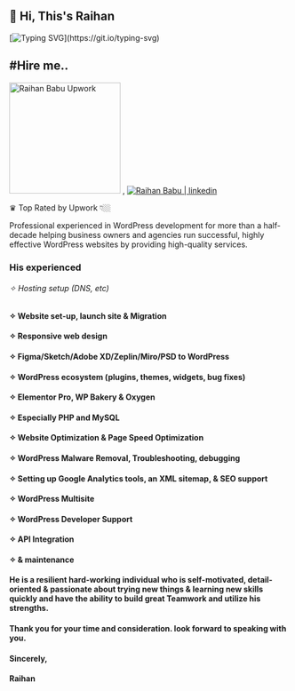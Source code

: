 ## 👋 Hi, This's Raihan
[![Typing SVG](https://readme-typing-svg.herokuapp.com?height=40&lines=Nice+to+meet+you...;I'm+a+Full+Stack+Web+Developer;and+Web+Designer;WordPress+Developer;Elementor+Pro+Expert;And+more...)](https://git.io/typing-svg)

## #Hire me..

<p>
  <a href="https://www.upwork.com/freelancers/raihanbabubd">
    <img alt="Raihan Babu Upwork" src="https://upload.wikimedia.org/wikipedia/commons/thumb/f/f4/Upwork_Logo.svg/250px-Upwork_Logo.svg.png" width="200px" title="ⓦ Experienced Web developer #Upwork #Shopify #WordPress #HubSpot" /></a> 
<!--  <a href="https://www.fiverr.com/wordpress48hour">
    <img alt="Raihan Babu Fiverr" title="WordPress Developer Fiverr Raihan Babu" src="https://upload.wikimedia.org/wikipedia/commons/thumb/1/18/Fiverr_Logo_09.2020.svg/1280px-Fiverr_Logo_09.2020.svg.png" width="200px" /></a> -->
    , 
<a href="https://www.linkedin.com/in/raihanbabu">
    <img alt="Raihan Babu | linkedin" title="ⓦ Experienced Web developer #shopify #wordpress #hubspot" src="https://about.linkedin.com/content/dam/me/about/LinkedIn_Icon.jpg.original.jpg" /></a> 
</p>

<!--
**raihanbabu/raihanbabu** is a ✨ _special_ ✨ repository because its `README.md` (this file) appears on your GitHub profile.

Here are some ideas to get you started:

- 🔭 I’m currently working on ...
- 🌱 I’m currently learning ...
- 👯 I’m looking to collaborate on ...
- 🤔 I’m looking for help with ...
- 💬 Ask me about ...
- 📫 How to reach me: ...
- 😄 Pronouns: ...
- ⚡ Fun fact: ...
-->

♛ Top Rated by Upwork 👇🏼

Professional experienced in WordPress development for more than a half-decade helping business owners and agencies run successful, highly effective WordPress websites by providing high-quality services.

### His experienced 

###### ✧ Hosting setup (DNS, etc)
#### ✧ Website set-up, launch site & Migration
#### ✧ Responsive web design
#### ✧ Figma/Sketch/Adobe XD/Zeplin/Miro/PSD to WordPress
#### ✧ WordPress ecosystem (plugins, themes, widgets, bug fixes)
#### ✧ Elementor Pro, WP Bakery & Oxygen
#### ✧ Especially PHP and MySQL
#### ✧ Website Optimization & Page Speed Optimization
#### ✧ WordPress Malware Removal, Troubleshooting, debugging
#### ✧ Setting up Google Analytics tools, an XML sitemap, & SEO support
#### ✧ WordPress Multisite
#### ✧ WordPress Developer Support
#### ✧ API Integration
#### ✧ & maintenance

#### He is a resilient hard-working individual who is self-motivated, detail-oriented & passionate about trying new things & learning new skills quickly and have the ability to build great Teamwork and utilize his strengths.

#### Thank you for your time and consideration. look forward to speaking with you.

#### Sincerely,
#### Raihan

